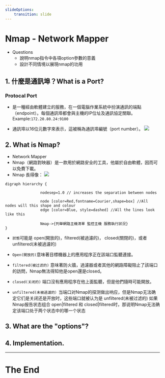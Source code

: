 ```yaml
---
slideOptions:
    transition: slide
---
```

# Nmap - Network Mapper
- Questions
    - 說明nmap指令中各項option參數的意義
    - 設計不同情境以展現nmap的功用


## 1. 什麼是通訊埠？What is a **Port**?
### Protocal Port
- 是一種經由軟體建立的服務，在一個電腦作業系統中扮演通訊的端點（endpoint）。每個通訊埠都會與主機的IP位址及通訊協定關聯。
Example:`172.20.80.24:9100`

- 通訊埠以16位元數字來表示，這被稱為通訊埠編號（port number）。
![](https://i.imgur.com/2Esoqdw.png)


## 2. What is Nmap?
- Network Mapper
- Nmap（網路對映器）是一款用於網路安全的工具，他屬於自由軟體，因而可以免費下載。
- Nmap 長得像：
![](https://i.imgur.com/HtJqKLo.png)

```graphviz
digraph hierarchy {

                nodesep=1.0 // increases the separation between nodes
                
                node [color=Red,fontname=Courier,shape=box] //All nodes will this shape and colour
                edge [color=Blue, style=dashed] //All the lines look like this

                Nmap->{列舉網路主機清單 監控主機 服務執行狀況}
}
```
- `狀態`可能是 open(開放的)，filtered(被過濾的)， closed(關閉的)，或者unfiltered(未被過濾的)

- `Open(開放的)`意味著目標機器上的應用程序正在該端口監聽連接。
- `filtered(被过滤的)` 意味著防火牆，過濾器或者其他的網路障礙阻止了該端口的訪問，Nmap無法得知他是open還是closed。 
- `closed(关闭的)` 端口沒有應用程序在他上面監聽，但是他們隨時可能開放。
- `unfiltered(未被過濾的）`当端口对Nmap的探测做出响应，但是Nmap无法确定它们是关闭还是开放时，这些端口就被认为是 unfiltered(未被过滤的) 如果Nmap报告状态组合 open|filtered 和 closed|filtered时，那说明Nmap无法确定该端口处于两个状态中的哪一个状态


## 3. What are the "options"?



## 4. Implementation.


----
# The End

